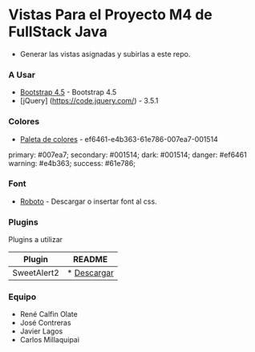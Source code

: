 # Vistas Para el Proyecto M4 de FullStack Java

  - Generar las vistas asignadas y subirlas a este repo.



### A Usar

* [Bootstrap 4.5](https://getbootstrap.com/) - Bootstrap 4.5
* [jQuery] (https://code.jquery.com/) - 3.5.1

### Colores

* [Paleta de colores](https://coolors.co/ef6461-e4b363-61e786-007ea7-001514
) - ef6461-e4b363-61e786-007ea7-001514

primary: #007ea7;
secondary: #001514;
dark: #001514;
danger: #ef6461
warning: #e4b363;
success: #61e786;

### Font

* [Roboto](https://fonts.google.com/specimen/Roboto) - Descargar o insertar font al css.



### Plugins

Plugins a utilizar

| Plugin | README |
| ------ | ------ |
| SweetAlert2 |* [Descargar](https://sweetalert2.github.io/)  |

### Equipo

* René Calfin Olate
* José Contreras
* Javier Lagos
* Carlos Millaquipai
